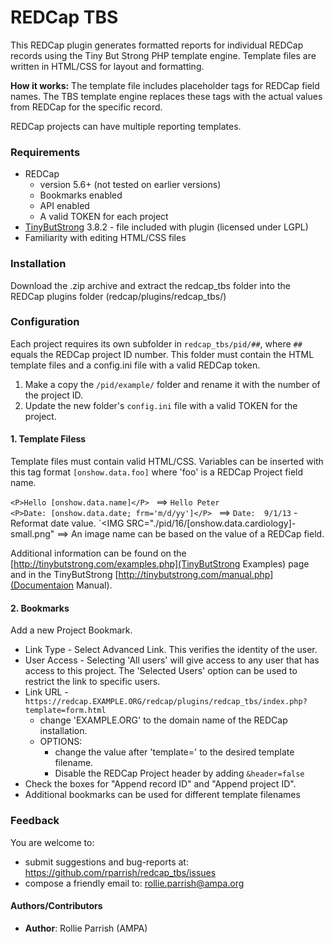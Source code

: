 REDCap TBS
==========
This REDCap plugin generates formatted reports for individual REDCap records using the Tiny But Strong PHP template engine. Template files are written in HTML/CSS for layout and formatting. 

__How it works:__ The template file includes placeholder tags for REDCap field names. The TBS template engine replaces these tags with the actual values from REDCap for the specific record.
 
REDCap projects can have multiple reporting templates.


### Requirements
* REDCap
  * version 5.6+ (not tested on earlier versions)
  * Bookmarks enabled
  * API enabled 
  * A valid TOKEN for each project
* [TinyButStrong](http://tinybutstrong.com)  3.8.2 - file included with plugin (licensed under LGPL)
* Familiarity with editing HTML/CSS files


### Installation
Download the .zip archive and extract the redcap_tbs folder into the REDCap plugins folder (redcap/plugins/redcap_tbs/)

### Configuration
Each project requires its own subfolder in `redcap_tbs/pid/##`, where `##` equals the REDCap project ID number. This folder must contain the HTML template files and a config.ini file with a valid REDCap token.

1. Make a copy the `/pid/example/` folder and rename it with the number of the project ID.
2. Update the new folder's `config.ini` file with a valid TOKEN for the project.

#### 1. Template Filess

Template files must contain valid HTML/CSS. Variables can be inserted with this tag format `[onshow.data.foo]` where 'foo' is a REDCap Project field name. 

`<P>Hello [onshow.data.name]</P> ` ==> `Hello Peter`  
`<P>Date: [onshow.data.date; frm='m/d/yy']</P> ` ==> `Date:  9/1/13` - Reformat date value.
`<IMG SRC="./pid/16/[onshow.data.cardiology]-small.png" ==> An image name can be based on the value of a REDCap field. 

Additional information can be found on the [http://tinybutstrong.com/examples.php](TinyButStrong Examples) page and in the TinyButStrong [http://tinybutstrong.com/manual.php](Documentaion Manual).


#### 2. Bookmarks
Add a new Project Bookmark.  

* Link Type - Select Advanced Link. This verifies the identity of the user.
* User Access - Selecting 'All users' will give access to any user that has access to this project. The 'Selected Users' option can be used to restrict the link to specific users. 
* Link URL - `https://redcap.EXAMPLE.ORG/redcap/plugins/redcap_tbs/index.php?template=form.html`
	* change 'EXAMPLE.ORG' to the domain name of the REDCap installation.
	* OPTIONS:
		* change the value after 'template='  to the desired template filename.
		* Disable the REDCap Project header by adding `&header=false`
* Check the boxes for "Append record ID" and "Append project ID".
* Additional bookmarks can be used for different template filenames 



### Feedback
You are welcome to:
* submit suggestions and bug-reports at: https://github.com/rparrish/redcap_tbs/issues
* compose a friendly email to: rollie.parrish@ampa.org


#### Authors/Contributors
* __Author__: Rollie Parrish (AMPA)

